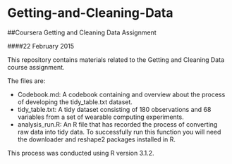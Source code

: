 # Getting-and-Cleaning-Data
##Coursera Getting and Cleaning Data Assignment

####22 February 2015

This repository contains materials related to the Getting and Cleaning Data course assignment.

The files are:

* Codebook.md: A codebook containing and overview about the process of developing the tidy_table.txt dataset.
* tidy_table.txt: A tidy dataset consisting of 180 observations and 68 variables from a set of wearable computing experiments.
* analysis_run.R: An R file that has recorded the process of converting raw data into tidy data. To successfully run this function you will need the downloader and reshape2 packages installed
in R. 
 
This process was conducted using R version 3.1.2.
